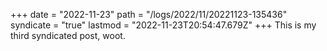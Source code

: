 +++
date = "2022-11-23"
path = "/logs/2022/11/20221123-135436"
syndicate = "true"
lastmod = "2022-11-23T20:54:47.679Z"
+++
This is my third syndicated post, woot.